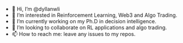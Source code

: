 - 👋 Hi, I’m @dyllanwli
- 👀 I’m interested in Reinforcement Learning, Web3 and Algo Trading.
- 🌱 I’m currently working on my Ph.D in decision intelligence.
- 💞️ I’m looking to collaborate on RL applications and algo trading. 
- 📫 How to reach me: leave any issues to my repos.

<!---
dyllanwli/dyllanwli is a ✨ special ✨ repository because its `README.md` (this file) appears on your GitHub profile.
You can click the Preview link to take a look at your changes.
--->
